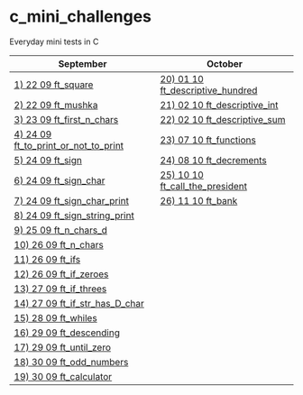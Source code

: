 # c_mini_challenges
Everyday mini tests in C

September| October |
-------------|-------------|
[1) 22 09 ft_square](https://github.com/Ysoroko/c_mini_challenges/blob/main/001_22_09_ft_square.MD) | [20) 01 10 ft_descriptive_hundred](https://github.com/Ysoroko/c_mini_challenges/blob/main/020_01_10_ft_descriptive_hundred.MD) |
[2) 22 09 ft_mushka](https://github.com/Ysoroko/c_mini_challenges/blob/main/002_22_09_ft_mushka.MD) |  [21) 02 10 ft_descriptive_int](https://github.com/Ysoroko/c_mini_challenges/blob/main/021_02_10_ft_descriptive_int.MD) |
[3) 23 09 ft_first_n_chars](https://github.com/Ysoroko/c_mini_challenges/blob/main/003_23_09_ft_first_n_chars.MD) | [22) 02 10 ft_descriptive_sum](https://github.com/Ysoroko/c_mini_challenges/blob/main/022_02_10_ft_descriptive_sum.MD) |
[4) 24 09 ft_to_print_or_not_to_print](https://github.com/Ysoroko/c_mini_challenges/blob/main/004_24_09_ft_to_print_or_not_to_print.MD) | [23) 07 10 ft_functions](https://github.com/Ysoroko/c_mini_challenges/blob/main/023_07_10_ft_functions.MD) 
[5) 24 09 ft_sign](https://github.com/Ysoroko/c_mini_challenges/blob/main/005_24_09_ft_sign.MD) |  [24) 08 10 ft_decrements](https://github.com/Ysoroko/c_mini_challenges/blob/main/024_08_10_ft_decrements.MD) |
[6) 24 09 ft_sign_char](https://github.com/Ysoroko/c_mini_challenges/blob/main/006_24_09_ft_sign_char.MD) | [25) 10 10 ft_call_the_president](https://github.com/Ysoroko/c_mini_challenges/blob/main/025_10_10_ft_call_the_president.MD) |
[7) 24 09 ft_sign_char_print](https://github.com/Ysoroko/c_mini_challenges/blob/main/007_24_09_ft_sign_char_print.MD) | [26) 11 10 ft_bank](https://github.com/Ysoroko/c_mini_challenges/blob/main/026_11_10_ft_bank.MD) |
[8) 24 09 ft_sign_string_print](https://github.com/Ysoroko/c_mini_challenges/blob/main/008_24_09_ft_sign_string_print.MD) | |
[9) 25 09 ft_n_chars_d](https://github.com/Ysoroko/c_mini_challenges/blob/main/009_25_09_ft_n_chars_d.MD) | |
[10) 26 09 ft_n_chars](https://github.com/Ysoroko/c_mini_challenges/blob/main/010_26_09_ft_n_chars.MD) | |
[11) 26 09 ft_ifs](https://github.com/Ysoroko/c_mini_challenges/blob/main/011_26_09_ft_ifs.MD) | |
[12) 26 09 ft_if_zeroes](https://github.com/Ysoroko/c_mini_challenges/blob/main/012_26_09_ft_if_zeroes.MD) | |
[13) 27 09 ft_if_threes](https://github.com/Ysoroko/c_mini_challenges/blob/main/013_27_09_ft_if_threes.MD) | |
[14) 27 09 ft_if_str_has_D_char](https://github.com/Ysoroko/c_mini_challenges/blob/main/014_27_09_ft_if_str_has_D_char.MD) | |
[15) 28 09 ft_whiles](https://github.com/Ysoroko/c_mini_challenges/blob/main/015_28_09_ft_whiles.MD) | |
[16) 29 09 ft_descending](https://github.com/Ysoroko/c_mini_challenges/blob/main/016_29_09_ft_descending.MD) | |
[17) 29 09 ft_until_zero](https://github.com/Ysoroko/c_mini_challenges/blob/main/017_29_09_ft_until_zero.MD) | |
[18) 30 09 ft_odd_numbers](https://github.com/Ysoroko/c_mini_challenges/blob/main/018_30_09_ft_odd_numbers.MD) | |
[19) 30 09 ft_calculator](https://github.com/Ysoroko/c_mini_challenges/blob/main/019_30_09_ft_calculator.MD) | |

